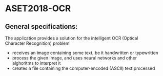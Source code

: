 ASET2018-OCR
==============
General specifications:
---------
The application provides a solution for the intelligent OCR (Optical Character Recognition) problem
  - receives an image containing some text, be it handwritten or typewritten
  - process the given image, and uses neural networks and other alghoritms to interpret it
  - creates a file containing the computer-encoded (ASCII) text processed